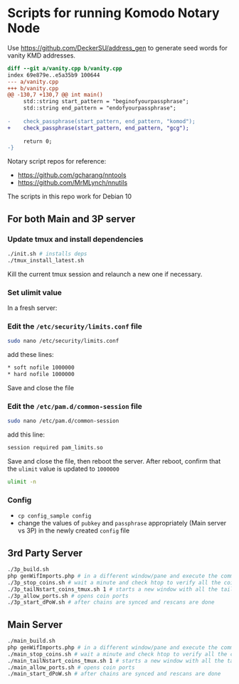 # Scripts for running Komodo Notary Node

Use https://github.com/DeckerSU/address_gen to generate seed words for vanity KMD addresses.

```diff
diff --git a/vanity.cpp b/vanity.cpp
index 69e879e..e5a35b9 100644
--- a/vanity.cpp
+++ b/vanity.cpp
@@ -130,7 +130,7 @@ int main()
     std::string start_pattern = "beginofyourpassphrase";
     std::string end_pattern = "endofyourpassphrase";
     
-    check_passphrase(start_pattern, end_pattern, "komod");
+    check_passphrase(start_pattern, end_pattern, "gcg");
 
     return 0; 
-}
```

Notary script repos for reference:
- https://github.com/gcharang/nntools
- https://github.com/MrMLynch/nnutils

The scripts in this repo work for Debian 10

## For both Main and 3P server

### Update tmux and install dependencies

```bash
./init.sh # installs deps
./tmux_install_latest.sh
```

Kill the current tmux session and relaunch a new one if necessary.

### Set ulimit value

In a fresh server:

### Edit the `/etc/security/limits.conf` file

```bash
sudo nano /etc/security/limits.conf
```

add these lines:

```bash
* soft nofile 1000000
* hard nofile 1000000
```

Save and close the file

### Edit the `/etc/pam.d/common-session` file

```bash
sudo nano /etc/pam.d/common-session
```

add this line:

```bash
session required pam_limits.so
```

Save and close the file, then reboot the server.
After reboot, confirm that the `ulimit` value is updated to `1000000`

```bash
ulimit -n
```

### Config

- `cp config_sample config`
- change the values of `pubkey` and `passphrase` appropriately (Main server vs 3P) in the newly created `config` file

## 3rd Party Server

```bash
./3p_build.sh
php genWifImports.php # in a different window/pane and execute the commands displayed to import the wifs. wait 10 minutes and execute the applicable wif import commands
./3p_stop_coins.sh # wait a minute and check htop to verify all the coins are stopped
./3p_tailNstart_coins_tmux.sh 1 # starts a new window with all the tails and starts all the daemons with pubkeys
./3p_allow_ports.sh # opens coin ports
./3p_start_dPoW.sh # after chains are synced and rescans are done
```

## Main Server

```bash
./main_build.sh
php genWifImports.php # in a different window/pane and execute the commands displayed to import the wifs. wait 10 minutes and execute the applicable wif import commands
./main_stop_coins.sh # wait a minute and check htop to verify all the coins are stopped
./main_tailNstart_coins_tmux.sh 1 # starts a new window with all the tails and starts all the daemons with pubkeys
./main_allow_ports.sh # opens coin ports
./main_start_dPoW.sh # after chains are synced and rescans are done
```
